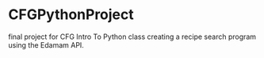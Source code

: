 # CFGPythonProject
final project for CFG Intro To Python class
creating a recipe search program using the Edamam API.
